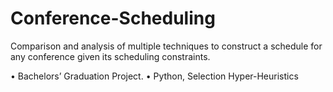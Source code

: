 # Conference-Scheduling
Comparison and analysis of multiple techniques to construct a schedule for any conference given its scheduling constraints.

• Bachelors’ Graduation Project.
• Python, Selection Hyper-Heuristics
